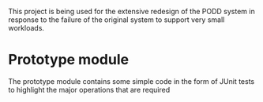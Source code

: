 This project is being used for the extensive redesign of the PODD system in response to the failure of the original system to support very small workloads.

# Prototype module

The prototype module contains some simple code in the form of JUnit tests to highlight the major operations that are required
